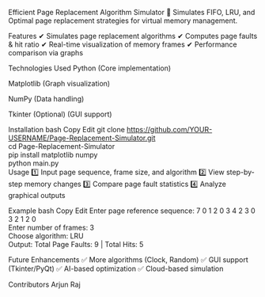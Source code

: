 Efficient Page Replacement Algorithm Simulator
🚀 Simulates FIFO, LRU, and Optimal page replacement strategies for virtual memory management.

Features
✔ Simulates page replacement algorithms
✔ Computes page faults & hit ratio
✔ Real-time visualization of memory frames
✔ Performance comparison via graphs

Technologies Used
Python (Core implementation)

Matplotlib (Graph visualization)

NumPy (Data handling)

Tkinter (Optional) (GUI support)

Installation
bash
Copy
Edit
git clone https://github.com/YOUR-USERNAME/Page-Replacement-Simulator.git  
cd Page-Replacement-Simulator  
pip install matplotlib numpy  
python main.py  
Usage
1️⃣ Input page sequence, frame size, and algorithm
2️⃣ View step-by-step memory changes
3️⃣ Compare page fault statistics
4️⃣ Analyze graphical outputs

Example
bash
Copy
Edit
Enter page reference sequence: 7 0 1 2 0 3 4 2 3 0 3 2 1 2 0  
Enter number of frames: 3  
Choose algorithm: LRU  
Output: Total Page Faults: 9 | Total Hits: 5

Future Enhancements
✅ More algorithms (Clock, Random)
✅ GUI support (Tkinter/PyQt)
✅ AI-based optimization
✅ Cloud-based simulation

Contributors
Arjun Raj
